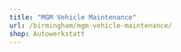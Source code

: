 ```yaml
---
title: "MGM Vehicle Maintenance"
url: /birmingham/mgm-vehicle-maintenance/
shop: Autowerkstatt
---
```


